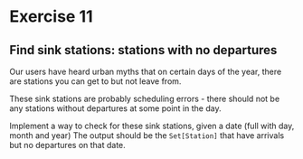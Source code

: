 # Exercise 11

## Find sink stations: stations with no departures

Our users have heard urban myths that on certain days of the year, there are stations you can
get to but not leave from.

These sink stations are probably scheduling errors - there should not be any stations without
departures at some point in the day.

Implement a way to check for these sink stations, given a date (full with day, month and year)
The output should be the `Set[Station]` that have arrivals but no departures on that date.
